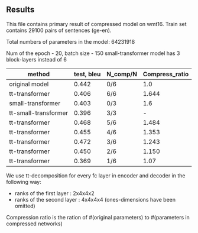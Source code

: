 ## Results

This file contains primary result of compressed model on wmt16.
Train set contains 29100 pairs of sentences (ge-en).
 
Total numbers of parameters in the model:  64231918

Num of the epoch - 20, batch size - 150
small-transformer model has 3 block-layers instead of 6


| method         | test, bleu  | N_comp/N  | Compress_ratio | 
|----------------|---------|---------| -------------- |
| original model |  0.442 |  0/6   |  1.0|
| tt-transformer | 0.406 | 6/6 | 1.644 |
| small-transformer | 0.403 | 0/3 | 1.6 | 
| tt-small-transformer | 0.396 | 3/3 | - |
| tt-transformer | 0.468  | 5/6 |  1.484 |
| tt-transformer | 0.455  | 4/6 | 1.353 |
| tt-transformer | 0.472 | 3/6 |  1.243 |
| tt-transformer | 0.450 | 2/6 | 1.150 |
| tt-transformer | 0.369 | 1/6 | 1.07 |

 

We use tt-decomposition for every fc layer in encoder and decoder  in the following way:
- ranks of the first layer   : 2x4x4x2
- ranks of  the second layer : 4x4x4x4
(ones-dimensions have been omitted)

Compression ratio is the ration of #(original parameters) to #(parameters in compressed networks) 
